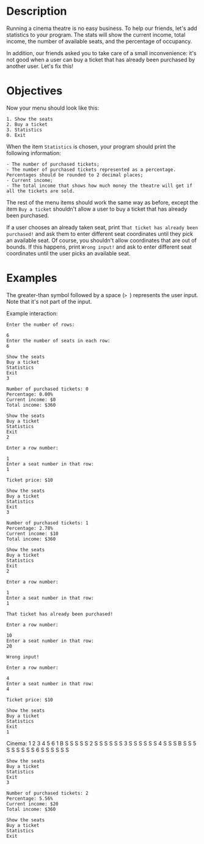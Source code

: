 # Description

Running a cinema theatre is no easy business. To help our friends, let's add statistics to your program. The stats will show the current income, total income, the number of available seats, and the percentage of occupancy.

In addition, our friends asked you to take care of a small inconvenience: it's not good when a user can buy a ticket that has already been purchased by another user. Let's fix this!

# Objectives

Now your menu should look like this:

```
1. Show the seats
2. Buy a ticket
3. Statistics
0. Exit
```
When the item `Statistics` is chosen, your program should print the following information:

```
- The number of purchased tickets;
- The number of purchased tickets represented as a percentage. Percentages should be rounded to 2 decimal places;
- Current income;
- The total income that shows how much money the theatre will get if all the tickets are sold.
```

The rest of the menu items should work the same way as before, except the item `Buy a ticket` shouldn't allow a user to buy a ticket that has already been purchased.

If a user chooses an already taken seat, print `That ticket has already been purchased!` and ask them to enter different seat coordinates until they pick an available seat. Of course, you shouldn't allow coordinates that are out of bounds. If this happens, print `Wrong input!` and ask to enter different seat coordinates until the user picks an available seat.

# Examples

The greater-than symbol followed by a space (`> `) represents the user input. Note that it's not part of the input.

Example interaction:
```
Enter the number of rows:

6
Enter the number of seats in each row:
6

Show the seats
Buy a ticket
Statistics
Exit
3

Number of purchased tickets: 0
Percentage: 0.00%
Current income: $0
Total income: $360

Show the seats
Buy a ticket
Statistics
Exit
2

Enter a row number:

1
Enter a seat number in that row:
1

Ticket price: $10

Show the seats
Buy a ticket
Statistics
Exit
3

Number of purchased tickets: 1
Percentage: 2.78%
Current income: $10
Total income: $360

Show the seats
Buy a ticket
Statistics
Exit
2

Enter a row number:

1
Enter a seat number in that row:
1

That ticket has already been purchased!

Enter a row number:

10
Enter a seat number in that row:
20

Wrong input!

Enter a row number:

4
Enter a seat number in that row:
4

Ticket price: $10

Show the seats
Buy a ticket
Statistics
Exit
1

```
Cinema:
1 2 3 4 5 6
1 B S S S S S
2 S S S S S S
3 S S S S S S
4 S S S B S S
5 S S S S S S
6 S S S S S S
```
Show the seats
Buy a ticket
Statistics
Exit
3

Number of purchased tickets: 2
Percentage: 5.56%
Current income: $20
Total income: $360

Show the seats
Buy a ticket
Statistics
Exit
```
